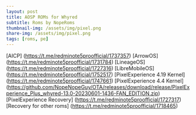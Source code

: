 ```yaml
---
layout: post
title: AOSP ROMs for Whyred 
subtitle: Roms by NopeRoms
thumbnail-img: /assets/img/pixel.png
share-img: /assets/img/pixel.png
tags: [roms, pe]
---
```


[AICP] (https://t.me/redminote5proofficial/1737357)
[ArrowOS] (https://t.me/redminote5proofficial/1731784)
[LineageOS] (https://t.me/redminote5proofficial/1727316)
[LibreMobileOS] (https://t.me/redminote5proofficial/1752517)
[PixelExperience 4.19 Kernel] (https://t.me/redminote5proofficial/1747661)
[PixelExperience 4.4 Kernel] (https://github.com/NopeNopeGuy/OTA/releases/download/release/PixelExperience_Plus_whyred-13.0-20230601-1436-FAN_EDITION.zip)
[PixelExperience Recovery] (https://t.me/redminote5proofficial/1727317)
[Recovery for other roms] (https://t.me/redminote5proofficial/1718465)
